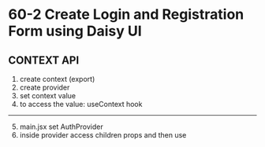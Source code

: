 # 60-2 Create Login and Registration Form using Daisy UI

## CONTEXT API

1. create context (export)
2. create provider
3. set context value
4. to access the value: useContext hook

<hr />

5. main.jsx set AuthProvider
6. inside provider access children props and then use
